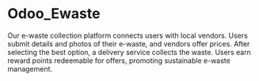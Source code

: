 # Odoo_Ewaste
Our e-waste collection platform connects users with local vendors. Users submit details and photos of their e-waste, and vendors offer prices. After selecting the best option, a delivery service collects the waste. Users earn reward points redeemable for offers, promoting sustainable e-waste management.
